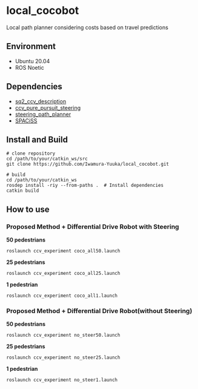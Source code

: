 # local_cocobot

Local path planner considering costs based on travel predictions

## Environment
- Ubuntu 20.04
- ROS Noetic

## Dependencies
- [sq2_ccv_description](https://github.com/amslabtech/sq2_ccv_description)
- [ccv_pure_pursuit_steering](https://github.com/amslabtech/ccv_pure_pursuit_steering)
- [steering_path_planner](https://github.com/amslabtech/steering_path_planner)
- [SPACiSS](https://github.com/Iwamura-Yuuka/SPACiSS)

## Install and Build
```
# clone repository
cd /path/to/your/catkin_ws/src
git clone https://github.com/Iwamura-Yuuka/local_cocobot.git

# build
cd /path/to/your/catkin_ws
rosdep install -riy --from-paths .  # Install dependencies
catkin build
```

## How to use
### Proposed Method + Differential Drive Robot with Steering
**50 pedestrians**
```
roslaunch ccv_experiment coco_all50.launch
```
**25 pedestrians**
```
roslaunch ccv_experiment coco_all25.launch
```
**1 pedestrian**
```
roslaunch ccv_experiment coco_all1.launch
```
### Proposed Method + Differential Drive Robot(without Steering)
**50 pedestrians**
```
roslaunch ccv_experiment no_steer50.launch
```
**25 pedestrians**
```
roslaunch ccv_experiment no_steer25.launch
```
**1 pedestrian**
```
roslaunch ccv_experiment no_steer1.launch
```